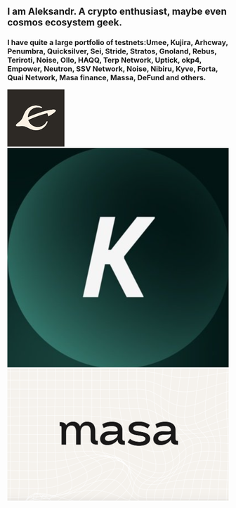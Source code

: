 ## I am Aleksandr. A crypto enthusiast, maybe even cosmos ecosystem geek.

### I have quite a large portfolio of testnets:Umee, Kujira, Arhcway, Penumbra, Quicksilver, Sei, Stride, Stratos, Gnoland, Rebus, Teriroti, Noise, Ollo, HAQQ, Terp Network, Uptick, okp4, Empower, Neutron, SSV Network, Noise, Nibiru, Kyve, Forta, Quai Network, Masa finance, Massa, DeFund and others.

![Logos](https://github.com/Aleksandr282846/Aleksandr282846/blob/main/assets/Evmos.png?size=5x5)
![Logos](https://github.com/Aleksandr282846/Aleksandr282846/blob/main/assets/Kyve.png)
![Logos](https://github.com/Aleksandr282846/Aleksandr282846/blob/main/assets/Masa.png)

